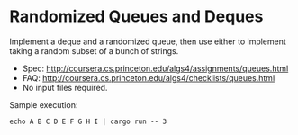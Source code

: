 Randomized Queues and Deques
============================

Implement a deque and a randomized queue, then use either to implement taking a random subset of a bunch of strings.

* Spec: http://coursera.cs.princeton.edu/algs4/assignments/queues.html
* FAQ: http://coursera.cs.princeton.edu/algs4/checklists/queues.html
* No input files required.

Sample execution:

```
echo A B C D E F G H I | cargo run -- 3
```
